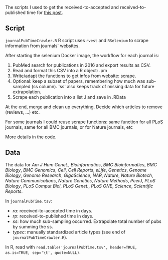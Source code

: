 The scripts I used to get the received-to-accepted and received-to-published time for [this post](http://jmonlong.github.io/Hippocamplus/2018/02/23/journals-comparison/).

## Script

`journalPubTimeCrawler.R` R script uses `rvest` and `RSelenium` to scrape information from journals' websites.

After starting the selenium Docker image, the workflow for each journal is:

1. PubMed search for publications in 2016 and export results as CSV.
1. Read and format this CSV into a R object: <journal>.pm
1. Write/adapt the functions to get infos from website: scrape.<journal>
1. Optional: keep a subset of papers, remembering how much was sub-sampled (ss column). 'ss' also keeps track of missing data for future extrapolation.
1. Scrape each publication into a list <journal>.l and save in <journal>.RData

At the end, merge and clean up everything. Decide which articles to remove (reviews, ...) etc.

For some journals I could reuse scrape functions: same function for all PLoS journals, same for all BMC journals, or for Nature journals, etc

More details in the code.

## Data

The data for *Am J Hum Genet.*, *Bioinformatics*, *BMC Bioinformatics*, *BMC Biology*, *BMC Genomics*, *Cell*, *Cell Reports*, *eLife*, *Genetics*, *Genome Biology*, *Genome Research*, *GigaScience*, *NAR*, *Nature*, *Nature Biotech*, *Nature Communications*, *Nature Genetics*, *Nature Methods*, *PeerJ*, *PLoS Biology*, *PLoS Comput Biol*, *PLoS Genet.*, *PLoS ONE*, *Science*, *Scientific Reports*.

In `journalPubTime.tsv`:

- *ra*: received-to-accepted time in days.
- *rp*: received-to-published time in days.
- *ss*: how much sub-sampling occurred. Extrapolate total number of pubs by summing the ss.
- *typec*: manually standardized article types (see end of `journalPubTimeCrawler.R`).

In R, read with `read.table('journalPubTime.tsv', header=TRUE, as.is=TRUE, sep='\t', quote=NULL)`. 
